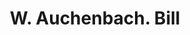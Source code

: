 ---
doi: 10.7916/D81G1ZC2
date_other: '1870'
date_other_textual: '1870'
form: printed ephemera
genre:
- Invoices
name:
- W. Auchenbach
object_in_context_url: https://biggert.cul.columbia.edu/items/view/ave_biggert_01504
subject_hierarchical_geographic:
- Pottstown, Pennsylvania, United States
subject_name:
- W. Auchenbach
title: W. Auchenbach. Bill
sort_title: W. Auchenbach. Bill
call_number: ave_biggert_01504
coordinates:
- 40.249722222222225,-75.64027777777778
pid: ave_biggert_01504
identifiers: ave_biggert_01504
thumbnail: https://derivativo-3.library.columbia.edu/iiif/2/ldpd:344037/full/!256,256/0/native.jpg
permalink: "/biggert/ave_biggert_01504/"
layout: iiif-image-page
---